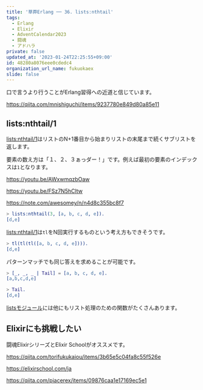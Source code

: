 ```yaml
---
title: '草莽Erlang ── 36. lists:nthtail'
tags:
  - Erlang
  - Elixir
  - AdventCalendar2023
  - 闘魂
  - アドハラ
private: false
updated_at: '2023-01-24T22:25:55+09:00'
id: 48280a8076eee0cdedc4
organization_url_name: fukuokaex
slide: false
---
```


口で言うより行うことがErlang習得への近道と信じています。

https://qiita.com/mnishiguchi/items/9237780e849d80a85e11

## lists:nthtail/1

[lists:nthtail/1](https://www.erlang.org/doc/man/lists.html#nthtail-1)はリストのN+1番目から始まりリストの末尾まで続くサブリストを返します。

要素の数え方は「１、２、３ぁっダー！」です。例えば最初の要素のインデックスは`1`となります。

https://youtu.be/AWxwmqzbOaw

https://youtu.be/FSz7N5hCltw

https://note.com/awesomey/n/n4d8c355bc8f7

```erlang
> lists:nthtail(3, [a, b, c, d, e]).
[d,e]
```

[lists:nthtail/1](https://www.erlang.org/doc/man/lists.html#nthtail-1)は`tl`をN回実行するものという考え方もできそうです。

```erlang
> tl(tl(tl([a, b, c, d, e]))).
[d,e]
```

パターンマッチでも同じ答えを求めることが可能です。

```erlang
> [_, _, _ | Tail] = [a, b, c, d, e].
[a,b,c,d,e]

> Tail.
[d,e]
```

[listsモジュール](https://www.erlang.org/doc/man/lists.html)には他にもリスト処理のための関数がたくさんあります。

## Elixirにも挑戦したい

闘魂ElixirシリーズとElixir Schoolがオススメです。

https://qiita.com/torifukukaiou/items/3b65e5c04fa8c55f526e

https://elixirschool.com/ja

https://qiita.com/piacerex/items/09876caa1e17169ec5e1
